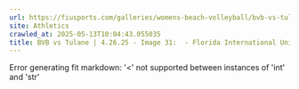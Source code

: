 ```yaml
---
url: https://fiusports.com/galleries/womens-beach-volleyball/bvb-vs-tulane-4-26-25/image-31/358/62895
site: Athletics
crawled_at: 2025-05-13T10:04:43.055035
title: BVB vs Tulane | 4.26.25 - Image 31:  - Florida International University
---
```


Error generating fit markdown: '<' not supported between instances of 'int' and 'str'